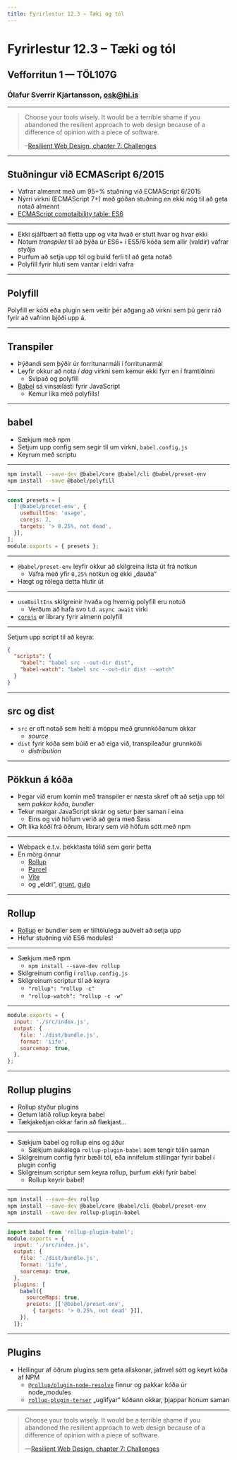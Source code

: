 ```yaml
---
title: Fyrirlestur 12.3 – Tæki og tól
---
```


# Fyrirlestur 12.3 – Tæki og tól

## Vefforritun 1 — TÖL107G

### Ólafur Sverrir Kjartansson, [osk@hi.is](mailto:osk@hi.is)

---

> Choose your tools wisely. It would be a terrible shame if you abandoned the resilient approach to web design because of a difference of opinion with a piece of software.
>
> –[Resilient Web Design, chapter 7: Challenges](https://resilientwebdesign.com/chapter7/)

***

## Stuðningur við ECMAScript 6/2015

* Vafrar almennt með um 95+% stuðning við ECMAScript 6/2015
* Nýrri virkni (ECMAScript 7+) með góðan stuðning en ekki nóg til að geta notað almennt
* [ECMAScript comptaibility table: ES6](https://kangax.github.io/compat-table/es6/)

***

* Ekki sjálfbært að fletta upp og vita hvað er stutt hvar og hvar ekki
* Notum _transpiler_ til að þýða úr ES6+ í ES5/6 kóða sem allir (valdir) vafrar styðja
* Þurfum að setja upp tól og build ferli til að geta notað
* Polyfill fyrir hluti sem vantar í eldri vafra

***

## Polyfill

Polyfill er kóði eða plugin sem veitir þér aðgang að virkni sem þú gerir ráð fyrir að vafrinn bjóði upp á.

***

## Transpiler

* Þýðandi sem þýðir úr forritunarmáli í forritunarmál
* Leyfir okkur að nota _í dag_ virkni sem kemur ekki fyrr en í framtíðinni
  * Svipað og polyfill
* [Babel](https://babeljs.io/) sá vinsælasti fyrir JavaScript
  * Kemur líka með polyfills!

***

## babel

* Sækjum með npm
* Setjum upp config sem segir til um virkni, `babel.config.js`
* Keyrum með scriptu

***

```bash
npm install --save-dev @babel/core @babel/cli @babel/preset-env
npm install --save @babel/polyfill
```

***

```javascript
const presets = [
  ['@babel/preset-env', {
    useBuiltIns: 'usage',
    corejs: 2,
    targets: '> 0.25%, not dead',
  }],
];
module.exports = { presets };
```

***

* `@babel/preset-env` leyfir okkur að skilgreina lista út frá notkun
  * Vafra með yfir `0,25%` notkun og ekki „dauða“
* Hægt og rólega detta hlutir út

***

* `useBuiltIns` skilgreinir hvaða og hvernig polyfill eru notuð
  * Verðum að hafa svo t.d. `async await` virki
* [`corejs`](https://github.com/zloirock/core-js) er library fyrir almenn polyfill

***

Setjum upp script til að keyra:

```json
{
  "scripts": {
    "babel": "babel src --out-dir dist",
    "babel-watch": "babel src --out-dir dist --watch"
  }
}
```

***

## src og dist

* `src` er oft notað sem heiti á möppu með grunnkóðanum okkar
  * _source_
* `dist` fyrir kóða sem búið er að eiga við, transpileaður grunnkóði
  * _distribution_

---

## Pökkun á kóða

* Þegar við erum komin með transpiler er næsta skref oft að setja upp tól sem _pakkar kóða_, _bundler_
* Tekur margar JavaScript skrár og setur þær saman í eina
  * Eins og við höfum verið að gera með Sass
* Oft líka kóði frá öðrum, library sem við höfum sótt með npm

***

* Webpack e.t.v. þekktasta tólið sem gerir þetta
* En mörg önnur
  * [Rollup](https://rollupjs.org/)
  * [Parcel](https://parceljs.org/)
  * [Vite](https://vitejs.dev/)
  * og „eldri“, [grunt](https://gruntjs.com/), [gulp](https://gulpjs.com/)

***

## Rollup

* [Rollup](https://rollupjs.org/guide/en) er bundler sem er tilltölulega auðvelt að setja upp
* Hefur stuðning við ES6 modules!

***

* Sækjum með npm
  * `npm install --save-dev rollup`
* Skilgreinum config í `rollup.config.js`
* Skilgreinum scriptur til að keyra
  * `"rollup": "rollup -c"`
  * `"rollup-watch": "rollup -c -w"`

***

```javascript
module.exports = {
  input: './src/index.js',
  output: {
    file: './dist/bundle.js',
    format: 'iife',
    sourcemap: true,
  },
};
```

---

## Rollup plugins

* Rollup styður plugins
* Getum látið rollup keyra babel
* Tækjakeðjan okkar farin að flækjast...

***

* Sækjum babel og rollup eins og áður
  * Sækjum aukalega `rollup-plugin-babel` sem tengir tólin saman
* Skilgreinum config fyrir bæði tól, eða innifelum stillingar fyrir babel í plugin config
* Skilgreinum scriptur sem keyra rollup, þurfum _ekki_ fyrir babel
  * Rollup keyrir babel!

***

```bash
npm install --save-dev rollup
npm install --save-dev @babel/core @babel/cli @babel/preset-env
npm install --save-dev rollup-plugin-babel
```

***

<!-- eslint-disable -->

```javascript
import babel from 'rollup-plugin-babel';
module.exports = {
  input: './src/index.js',
  output: {
    file: './dist/bundle.js',
    format: 'iife',
    sourcemap: true,
  },
  plugins: [
    babel({
      sourceMaps: true,
      presets: [['@babel/preset-env',
        { targets: '> 0.25%, not dead' }]],
    }),
  ]};
```

***

## Plugins

* Hellingur af öðrum plugins sem geta allskonar, jafnvel sótt og keyrt kóða af NPM
  * [`@rollup/plugin-node-resolve`](https://github.com/rollup/plugins/tree/master/packages/node-resolve) finnur og pakkar kóða úr node_modules
  * [`rollup-plugin-terser`](https://github.com/TrySound/rollup-plugin-terser) „uglifyar“ kóðann okkar, þjappar honum saman

***

> Choose your tools wisely. It would be a terrible shame if you abandoned the resilient approach to web design because of a difference of opinion with a piece of software.
>
> —[Resilient Web Design, chapter 7: Challenges](https://resilientwebdesign.com/chapter7/)
